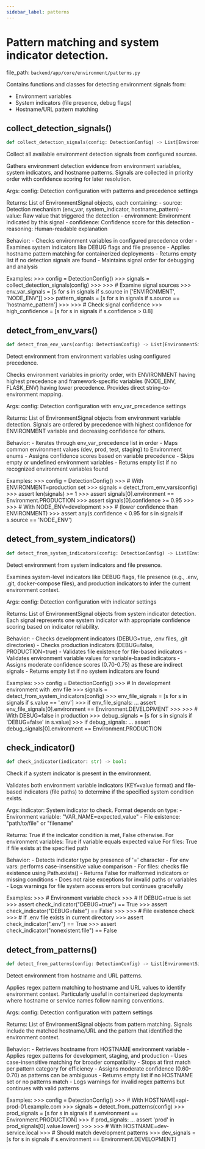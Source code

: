 ```yaml
---
sidebar_label: patterns
---
```


# Pattern matching and system indicator detection.

  file_path: `backend/app/core/environment/patterns.py`

Contains functions and classes for detecting environment signals from:
- Environment variables
- System indicators (file presence, debug flags)
- Hostname/URL pattern matching

## collect_detection_signals()

```python
def collect_detection_signals(config: DetectionConfig) -> List[EnvironmentSignal]:
```

Collect all available environment detection signals from configured sources.

Gathers environment detection evidence from environment variables,
system indicators, and hostname patterns. Signals are collected in
priority order with confidence scoring for later resolution.

Args:
    config: Detection configuration with patterns and precedence settings
    
Returns:
    List of EnvironmentSignal objects, each containing:
    - source: Detection mechanism (env_var, system_indicator, hostname_pattern)
    - value: Raw value that triggered the detection
    - environment: Environment indicated by this signal
    - confidence: Confidence score for this detection
    - reasoning: Human-readable explanation

Behavior:
    - Checks environment variables in configured precedence order
    - Examines system indicators like DEBUG flags and file presence
    - Applies hostname pattern matching for containerized deployments
    - Returns empty list if no detection signals are found
    - Maintains signal order for debugging and analysis

Examples:
    >>> config = DetectionConfig()
    >>> signals = collect_detection_signals(config)
    >>>
    >>> # Examine signal sources
    >>> env_var_signals = [s for s in signals if s.source in ['ENVIRONMENT', 'NODE_ENV']]
    >>> pattern_signals = [s for s in signals if s.source == 'hostname_pattern']
    >>>
    >>> # Check signal confidence
    >>> high_confidence = [s for s in signals if s.confidence > 0.8]

## detect_from_env_vars()

```python
def detect_from_env_vars(config: DetectionConfig) -> List[EnvironmentSignal]:
```

Detect environment from environment variables using configured precedence.

Checks environment variables in priority order, with ENVIRONMENT having
highest precedence and framework-specific variables (NODE_ENV, FLASK_ENV)
having lower precedence. Provides direct string-to-environment mapping.

Args:
    config: Detection configuration with env_var_precedence settings
    
Returns:
    List of EnvironmentSignal objects from environment variable detection.
    Signals are ordered by precedence with highest confidence for
    ENVIRONMENT variable and decreasing confidence for others.

Behavior:
    - Iterates through env_var_precedence list in order
    - Maps common environment values (dev, prod, test, staging) to Environment enums
    - Assigns confidence scores based on variable precedence
    - Skips empty or undefined environment variables
    - Returns empty list if no recognized environment variables found

Examples:
    >>> config = DetectionConfig()
    >>> # With ENVIRONMENT=production set
    >>> signals = detect_from_env_vars(config)
    >>> assert len(signals) >= 1
    >>> assert signals[0].environment == Environment.PRODUCTION
    >>> assert signals[0].confidence >= 0.95
    >>>
    >>> # With NODE_ENV=development
    >>> # (lower confidence than ENVIRONMENT)
    >>> assert any(s.confidence < 0.95 for s in signals if s.source == 'NODE_ENV')

## detect_from_system_indicators()

```python
def detect_from_system_indicators(config: DetectionConfig) -> List[EnvironmentSignal]:
```

Detect environment from system indicators and file presence.

Examines system-level indicators like DEBUG flags, file presence
(e.g., .env, .git, docker-compose files), and production indicators
to infer the current environment context.

Args:
    config: Detection configuration with indicator settings
    
Returns:
    List of EnvironmentSignal objects from system indicator detection.
    Each signal represents one system indicator with appropriate
    confidence scoring based on indicator reliability.

Behavior:
    - Checks development indicators (DEBUG=true, .env files, .git directories)
    - Checks production indicators (DEBUG=false, PRODUCTION=true)
    - Validates file existence for file-based indicators
    - Validates environment variable values for variable-based indicators
    - Assigns moderate confidence scores (0.70-0.75) as these are indirect signals
    - Returns empty list if no system indicators are found

Examples:
    >>> config = DetectionConfig()
    >>> # In development environment with .env file
    >>> signals = detect_from_system_indicators(config)
    >>> env_file_signals = [s for s in signals if s.value == '.env']
    >>> if env_file_signals:
    ...     assert env_file_signals[0].environment == Environment.DEVELOPMENT
    >>>
    >>> # With DEBUG=false in production
    >>> debug_signals = [s for s in signals if 'DEBUG=false' in s.value]
    >>> if debug_signals:
    ...     assert debug_signals[0].environment == Environment.PRODUCTION

## check_indicator()

```python
def check_indicator(indicator: str) -> bool:
```

Check if a system indicator is present in the environment.

Validates both environment variable indicators (KEY=value format)
and file-based indicators (file paths) to determine if the
specified system condition exists.

Args:
    indicator: System indicator to check. Format depends on type:
              - Environment variable: "VAR_NAME=expected_value"
              - File existence: "path/to/file" or "filename"

Returns:
    True if the indicator condition is met, False otherwise.
    For environment variables: True if variable equals expected value
    For files: True if file exists at the specified path

Behavior:
    - Detects indicator type by presence of '=' character
    - For env vars: performs case-insensitive value comparison
    - For files: checks file existence using Path.exists()
    - Returns False for malformed indicators or missing conditions
    - Does not raise exceptions for invalid paths or variables
    - Logs warnings for file system access errors but continues gracefully

Examples:
    >>> # Environment variable check
    >>> # If DEBUG=true is set
    >>> assert check_indicator("DEBUG=true") == True
    >>> assert check_indicator("DEBUG=false") == False
    >>>
    >>> # File existence check
    >>> # If .env file exists in current directory
    >>> assert check_indicator(".env") == True
    >>> assert check_indicator("nonexistent.file") == False

## detect_from_patterns()

```python
def detect_from_patterns(config: DetectionConfig) -> List[EnvironmentSignal]:
```

Detect environment from hostname and URL patterns.

Applies regex pattern matching to hostname and URL values to identify
environment context. Particularly useful in containerized deployments
where hostname or service names follow naming conventions.

Args:
    config: Detection configuration with pattern settings
    
Returns:
    List of EnvironmentSignal objects from pattern matching.
    Signals include the matched hostname/URL and the pattern that
    identified the environment context.

Behavior:
    - Retrieves hostname from HOSTNAME environment variable
    - Applies regex patterns for development, staging, and production
    - Uses case-insensitive matching for broader compatibility
    - Stops at first match per pattern category for efficiency
    - Assigns moderate confidence (0.60-0.70) as patterns can be ambiguous
    - Returns empty list if no HOSTNAME set or no patterns match
    - Logs warnings for invalid regex patterns but continues with valid patterns

Examples:
    >>> config = DetectionConfig()
    >>> # With HOSTNAME=api-prod-01.example.com
    >>> signals = detect_from_patterns(config)
    >>> prod_signals = [s for s in signals if s.environment == Environment.PRODUCTION]
    >>> if prod_signals:
    ...     assert 'prod' in prod_signals[0].value.lower()
    >>>
    >>> # With HOSTNAME=dev-service.local
    >>> # Should match development patterns
    >>> dev_signals = [s for s in signals if s.environment == Environment.DEVELOPMENT]
